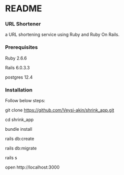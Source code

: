 # README

### URL Shortener
a URL shortening service using Ruby and Ruby On Rails.

### Prerequisites
Ruby 2.6.6

Rails 6.0.3.3

postgres 12.4

### Installation
Follow below steps:

git clone https://github.com/Veysi-akin/shrink_app.git

cd shrink_app

bundle install

rails db:create

rails db:migrate

rails s

open http://localhost:3000
